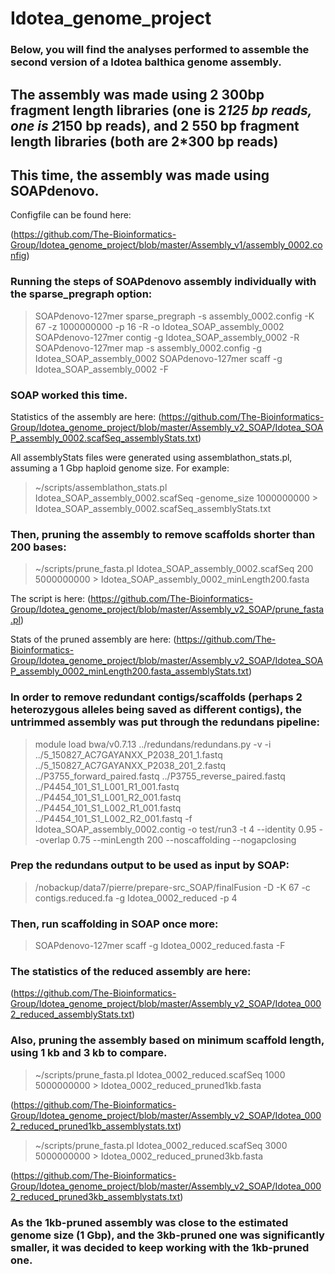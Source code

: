 # Idotea_genome_project
### Below, you will find the analyses performed to assemble the second version of a Idotea balthica genome assembly.

## The assembly was made using 2 300bp fragment length libraries (one is 2*125 bp reads, one is 2*150 bp reads), and 2 550 bp fragment length libraries (both are 2*300 bp reads)
## This time, the assembly was made using SOAPdenovo.
Configfile can be found here:

(https://github.com/The-Bioinformatics-Group/Idotea_genome_project/blob/master/Assembly_v1/assembly_0002.config)

### Running the steps of SOAPdenovo assembly individually with the sparse_pregraph option:

>SOAPdenovo-127mer sparse_pregraph -s assembly_0002.config -K 67 -z 1000000000 -p 16 -R -o Idotea_SOAP_assembly_0002
>SOAPdenovo-127mer contig -g Idotea_SOAP_assembly_0002 -R
>SOAPdenovo-127mer map -s assembly_0002.config -g Idotea_SOAP_assembly_0002
>SOAPdenovo-127mer scaff -g Idotea_SOAP_assembly_0002 -F

### SOAP worked this time.

Statistics of the assembly are here:
(https://github.com/The-Bioinformatics-Group/Idotea_genome_project/blob/master/Assembly_v2_SOAP/Idotea_SOAP_assembly_0002.scafSeq_assemblyStats.txt)

All assemblyStats files were generated using assemblathon_stats.pl, assuming a 1 Gbp haploid genome size. For example:

>~/scripts/assemblathon_stats.pl Idotea_SOAP_assembly_0002.scafSeq -genome_size 1000000000 > Idotea_SOAP_assembly_0002.scafSeq_assemblyStats.txt

### Then, pruning the assembly to remove scaffolds shorter than 200 bases:

>~/scripts/prune_fasta.pl Idotea_SOAP_assembly_0002.scafSeq 200 5000000000 > Idotea_SOAP_assembly_0002_minLength200.fasta

The script is here:
(https://github.com/The-Bioinformatics-Group/Idotea_genome_project/blob/master/Assembly_v2_SOAP/prune_fasta.pl)

Stats of the pruned assembly are here:
(https://github.com/The-Bioinformatics-Group/Idotea_genome_project/blob/master/Assembly_v2_SOAP/Idotea_SOAP_assembly_0002_minLength200.fasta_assemblyStats.txt)

### In order to remove redundant contigs/scaffolds (perhaps 2 heterozygous alleles being saved as different contigs), the untrimmed assembly was put through the redundans pipeline:

> module load bwa/v0.7.13
> ../redundans/redundans.py -v -i ../5_150827_AC7GAYANXX_P2038_201_1.fastq ../5_150827_AC7GAYANXX_P2038_201_2.fastq ../P3755_forward_paired.fastq ../P3755_reverse_paired.fastq ../P4454_101_S1_L001_R1_001.fastq ../P4454_101_S1_L001_R2_001.fastq ../P4454_101_S1_L002_R1_001.fastq ../P4454_101_S1_L002_R2_001.fastq -f Idotea_SOAP_assembly_0002.contig -o test/run3 -t 4 --identity 0.95 --overlap 0.75 --minLength 200 --noscaffolding --nogapclosing

### Prep the redundans output to be used as input by SOAP:

>/nobackup/data7/pierre/prepare-src_SOAP/finalFusion -D -K 67 -c contigs.reduced.fa -g Idotea_0002_reduced -p 4

### Then, run scaffolding in SOAP once more:

>SOAPdenovo-127mer scaff -g Idotea_0002_reduced.fasta -F

### The statistics of the reduced assembly are here:

(https://github.com/The-Bioinformatics-Group/Idotea_genome_project/blob/master/Assembly_v2_SOAP/Idotea_0002_reduced_assemblyStats.txt)

### Also, pruning the assembly based on minimum scaffold length, using 1 kb and 3 kb to compare.

>~/scripts/prune_fasta.pl Idotea_0002_reduced.scafSeq 1000 5000000000 > Idotea_0002_reduced_pruned1kb.fasta

(https://github.com/The-Bioinformatics-Group/Idotea_genome_project/blob/master/Assembly_v2_SOAP/Idotea_0002_reduced_pruned1kb_assemblystats.txt)

>~/scripts/prune_fasta.pl Idotea_0002_reduced.scafSeq 3000 5000000000 > Idotea_0002_reduced_pruned3kb.fasta

(https://github.com/The-Bioinformatics-Group/Idotea_genome_project/blob/master/Assembly_v2_SOAP/Idotea_0002_reduced_pruned3kb_assemblystats.txt)

### As the 1kb-pruned assembly was close to the estimated genome size (1 Gbp), and the 3kb-pruned one was significantly smaller, it was decided to keep working with the 1kb-pruned one.

